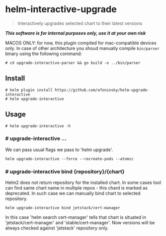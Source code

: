 # helm-interactive-upgrade

> Interactively upgrades selected chart to their latest versions

***This software is for internal purposes only, use it at your own risk***

MACOS ONLY: for now, this plugin compiled for mac-compatible devices only. In case of other architecture you shoud manually compile `bin/parser` binary using the following command:
```
# cd upgrade-interactive-parser && go build -o ../bin/parser
```

## Install
```
# helm plugin install https://github.com/afoninsky/helm-upgrade-interactive
# helm upgrade-interactive
```

## Usage

```
# helm upgrade-interactive -h
```

### # upgrade-interactive ...
We can pass usual flags we pass to 'helm upgrade'.
```
helm upgrade-interactive --force --recreate-pods --atomic
```

### # upgrade-interactive bind {repository}/{chart}
Helm2 does not return repository for the installed chart. In some cases tool can find same chart name in multiple repos - this chard is marked as deprecated. In such case we can manually bind chart to selected repository.

```
helm upgrade-interactive bind jetstack/cert-manager
```
In this case 'helm search cert-manager' tells that chart is situated in 'jetstack/cert-manager' and 'stable/cert-manager'. Now versions will be always checked against 'jetstack' repository only.